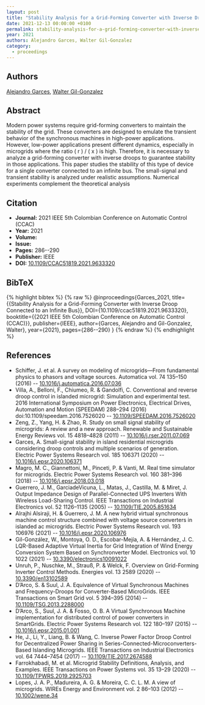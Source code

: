 ```yaml
---
layout: post
title: "Stability Analysis for a Grid-Forming Converter with Inverse Droop Connected to an Infinite Bus"
date: 2021-12-13 00:00:00 +0100
permalink: stability-analysis-for-a-grid-forming-converter-with-inverse-droop-connected-to-an-infinite-bus
year: 2021
authors: Alejandro Garces, Walter Gil-Gonzalez
category:
  - proceedings
---
```

 
## Authors
[Alejandro Garces](authors/alejandro_garces_ruiz), [Walter Gil-Gonzalez](authors/walter_gil_gonzale)
 
## Abstract
Modern power systems require grid-forming converters to maintain the stability of the grid. These converters are designed to emulate the transient behavior of the synchronous machines in high-power applications. However, low-power applications present different dynamics, especially in microgrids where the ratio \( r \) / \( x \) is high. Therefore, it is necessary to analyze a grid-forming converter with inverse droops to guarantee stability in those applications. This paper studies the stability of this type of device for a single converter connected to an infinite bus. The small-signal and transient stability is analyzed under realistic assumptions. Numerical experiments complement the theoretical analysis
 
## Citation
- **Journal:** 2021 IEEE 5th Colombian Conference on Automatic Control (CCAC)
- **Year:** 2021
- **Volume:** 
- **Issue:** 
- **Pages:** 286--290
- **Publisher:** IEEE
- **DOI:** [10.1109/CCAC51819.2021.9633320](https://doi.org/10.1109/CCAC51819.2021.9633320)
 
## BibTeX
{% highlight bibtex %}
{% raw %}
@inproceedings{Garces_2021,
  title={{Stability Analysis for a Grid-Forming Converter with Inverse Droop Connected to an Infinite Bus}},
  DOI={10.1109/ccac51819.2021.9633320},
  booktitle={{2021 IEEE 5th Colombian Conference on Automatic Control (CCAC)}},
  publisher={IEEE},
  author={Garces, Alejandro and Gil-Gonzalez, Walter},
  year={2021},
  pages={286--290}
}
{% endraw %}
{% endhighlight %}
 
## References
- Schiffer, J. et al. A survey on modeling of microgrids—From fundamental physics to phasors and voltage sources. Automatica vol. 74 135–150 (2016) -- [10.1016/j.automatica.2016.07.036](https://doi.org/10.1016/j.automatica.2016.07.036)
- Villa, A., Belloni, F., Chiumeo, R. & Gandolfi, C. Conventional and reverse droop control in islanded microgrid: Simulation and experimental test. 2016 International Symposium on Power Electronics, Electrical Drives, Automation and Motion (SPEEDAM) 288–294 (2016) doi:10.1109/speedam.2016.7526020 -- [10.1109/SPEEDAM.2016.7526020](https://doi.org/10.1109/SPEEDAM.2016.7526020)
- Zeng, Z., Yang, H. & Zhao, R. Study on small signal stability of microgrids: A review and a new approach. Renewable and Sustainable Energy Reviews vol. 15 4818–4828 (2011) -- [10.1016/j.rser.2011.07.069](https://doi.org/10.1016/j.rser.2011.07.069)
- Garces, A. Small-signal stability in island residential microgrids considering droop controls and multiple scenarios of generation. Electric Power Systems Research vol. 185 106371 (2020) -- [10.1016/j.epsr.2020.106371](https://doi.org/10.1016/j.epsr.2020.106371)
- Magro, M. C., Giannettoni, M., Pinceti, P. & Vanti, M. Real time simulator for microgrids. Electric Power Systems Research vol. 160 381–396 (2018) -- [10.1016/j.epsr.2018.03.018](https://doi.org/10.1016/j.epsr.2018.03.018)
- Guerrero, J. M., GarciadeVicuna, L., Matas, J., Castilla, M. & Miret, J. Output Impedance Design of Parallel-Connected UPS Inverters With Wireless Load-Sharing Control. IEEE Transactions on Industrial Electronics vol. 52 1126–1135 (2005) -- [10.1109/TIE.2005.851634](https://doi.org/10.1109/TIE.2005.851634)
- Alrajhi Alsiraji, H. & Guerrero, J. M. A new hybrid virtual synchronous machine control structure combined with voltage source converters in islanded ac microgrids. Electric Power Systems Research vol. 193 106976 (2021) -- [10.1016/j.epsr.2020.106976](https://doi.org/10.1016/j.epsr.2020.106976)
- Gil-González, W., Montoya, O. D., Escobar-Mejía, A. & Hernández, J. C. LQR-Based Adaptive Virtual Inertia for Grid Integration of Wind Energy Conversion System Based on Synchronverter Model. Electronics vol. 10 1022 (2021) -- [10.3390/electronics10091022](https://doi.org/10.3390/electronics10091022)
- Unruh, P., Nuschke, M., Strauß, P. & Welck, F. Overview on Grid-Forming Inverter Control Methods. Energies vol. 13 2589 (2020) -- [10.3390/en13102589](https://doi.org/10.3390/en13102589)
- D’Arco, S. & Suul, J. A. Equivalence of Virtual Synchronous Machines and Frequency-Droops for Converter-Based MicroGrids. IEEE Transactions on Smart Grid vol. 5 394–395 (2014) -- [10.1109/TSG.2013.2288000](https://doi.org/10.1109/TSG.2013.2288000)
- D’Arco, S., Suul, J. A. & Fosso, O. B. A Virtual Synchronous Machine implementation for distributed control of power converters in SmartGrids. Electric Power Systems Research vol. 122 180–197 (2015) -- [10.1016/j.epsr.2015.01.001](https://doi.org/10.1016/j.epsr.2015.01.001)
- He, J., Li, Y., Liang, B. & Wang, C. Inverse Power Factor Droop Control for Decentralized Power Sharing in Series-Connected-Microconverters-Based Islanding Microgrids. IEEE Transactions on Industrial Electronics vol. 64 7444–7454 (2017) -- [10.1109/TIE.2017.2674588](https://doi.org/10.1109/TIE.2017.2674588)
- Farrokhabadi, M. et al. Microgrid Stability Definitions, Analysis, and Examples. IEEE Transactions on Power Systems vol. 35 13–29 (2020) -- [10.1109/TPWRS.2019.2925703](https://doi.org/10.1109/TPWRS.2019.2925703)
- Lopes, J. A. P., Madureira, A. G. & Moreira, C. C. L. M. A view of microgrids. WIREs Energy and Environment vol. 2 86–103 (2012) -- [10.1002/wene.34](https://doi.org/10.1002/wene.34)

